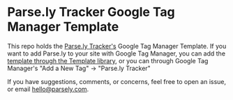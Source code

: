 # Parse.ly Tracker Google Tag Manager Template

This repo holds the [Parse.ly Tracker's](https://www.parse.ly/help/integration/basic/) Google Tag Manager Template. If you want to add Parse.ly to your site with Google Tag Manager, you can add the [template through the Template library](https://tagmanager.google.com/gallery/#/owners/Parsely/templates/gtm-parsely-template), or you can through Google Tag Manager's "Add a New Tag" -> "Parse.ly Tracker" 

If you have suggestions, comments, or concerns, feel free to open an issue, or email hello@parsely.com.

